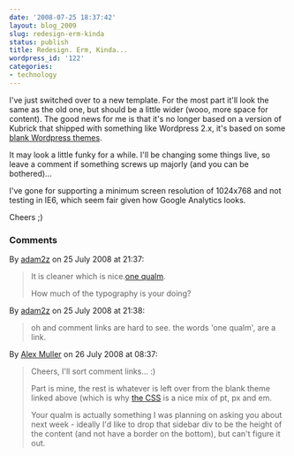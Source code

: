 ```yaml
---
date: '2008-07-25 18:37:42'
layout: blog_2009
slug: redesign-erm-kinda
status: publish
title: Redesign. Erm, Kinda...
wordpress_id: '122'
categories:
- technology
---
```


I've just switched over to a new template. For the most part it'll look the
same as the old one, but should be a little wider (wooo, more space for
content). The good news for me is that it's no longer based on a version of
Kubrick that shipped with something like Wordpress 2.x, it's based on some
[blank Wordpress themes](http://www.refueled.net/blank-wordpress-themes/).

It may look a little funky for a while. I'll be changing some things live, so
leave a comment if something screws up majorly (and you can be bothered)...

I've gone for supporting a minimum screen resolution of 1024x768 and not
testing in IE6, which seem fair given how Google Analytics looks.

Cheers ;)

### Comments ###

By [adam2z](http://zethrae.us) on 25 July 2008 at 21:37:

> It is cleaner which is nice.<a
> href="http://img.skitch.com/20080725-8bk7p1p8kb6f58n6uuk5et945n.png"
> rel="nofollow">one qualm</a>.
> 
> How much of the typography is your doing?

By [adam2z](http://zethrae.us) on 25 July 2008 at 21:38:

> oh and comment links are hard to see. the words 'one qualm', are a link.

By [Alex Muller](http://alex.mullr.net/blog/) on 26 July 2008 at 08:37:

> Cheers, I'll sort comment links... :)
> 
> Part is mine, the rest is whatever is left over from the blank theme linked
> above (which is why <a href="http://alex.mullr.net/blog/wp-
> content/themes/mullr/style.css" rel="nofollow">the CSS</a> is a nice mix of pt,
> px and em.
> 
> Your qualm is actually something I was planning on asking you about next week -
> ideally I'd like to drop that sidebar div to be the height of the content (and
> not have a border on the bottom), but can't figure it out.
